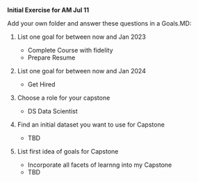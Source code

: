 **Initial Exercise for AM Jul 11**

Add your own folder and answer these questions in a Goals.MD:

1. List one goal for between now and Jan 2023
   * Complete Course with fidelity
   * Prepare Resume 
3. List one goal for between now and Jan 2024
   * Get Hired 
5. Choose a role for your capstone
    * DS Data Scientist
   
6. Find an initial dataset you want to use for Capstone
   * TBD
8. List first idea of goals for Capstone
   * Incorporate all facets of learnng into my Capstone
   * TBD 

